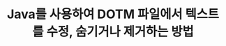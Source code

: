 ---
############################# Static ############################
layout: "auto-gen-gist"
draft: false
path: "ko/redaction/java/text/dotm/"
otherformats: PDF DOC DOT DOCX DOCM DOTX RTF XLSX XLSM XLTX XLTM XLS XLT CSV PPT PPTX  PPS POT PPSX PPTM PPSM POTM 

############################# Head ############################
head_title: "Java 의 정확한 구문/정규 표현식을 통해 DOTM 텍스트 수정"
head_description: "GroupDocs.Redactions Java API를 사용하면 개발자가 Java의 정확한 구문 또는 정규식을 통해 PDF DOC DOCX RTF XLSX CSV PPT PPTX 및 이미지의 텍스트를 수정할 수 있습니다."

############################# Header ############################
title: "Java를 사용하여 DOTM 파일에서 텍스트를 수정, 숨기거나 제거하는 방법"
description: "GroupDocs.Redactions Java API를 사용하면 워드 프로세싱 문서, 워크시트, 프레젠테이션, PDF 및 이미지에서 민감한 텍스트를 수정, 숨기거나 제거할 수 있습니다."

######################### Download Button #######################
button:
    enable: true

############################# About ############################
about:
    enable: true
    title: "텍스트 교정이란 무엇입니까?"
    content: |
        텍스트 교정은 디지털 문서에서 기밀 또는 원치 않는 텍스트 또는 정보를 제거하는 동시에 문서 또는 이를 포함하는 단락의 나머지 부분은 그대로 두는 프로세스입니다. 수정은 사용자와 조직이 민감한 정보를 숨기거나 영구적으로 제거하여 보호하는 데 도움이 됩니다. GroupDocs.Redaction Java API 사용자는 이제 워드 프로세싱 문서, 워크시트, 프레젠테이션, PDF 및 래스터 이미지 파일에서 민감한 텍스트를 수정, 숨기거나 제거할 수 있습니다. API는 문서의 개인 정보를 수정할 수 있는 다양한 옵션과 방법을 제공합니다. 정확히 일치 또는 정규식을 사용하여 검색 및 수정, 텍스트(예외 코드) 또는 그래픽(색 사각형) 수정 사용 등을 지원합니다. API를 다운로드하고 기본 및 고급 기능을 탐색하여 문서 수정 프로세스를 자동화해 보십시오. 

############################# content ############################
steps:
    enable: true
    block:
    - title_left: "자바에서 DOTM 정확한 구문 수정"
      content_left: |
        GroupDocs.Redaction을 사용하면 문서에서 민감하거나 사적인 성격의 데이터를 쉽게 수정할 수 있습니다. 가장 인기 있는 교정 사례는 문서에서 텍스트를 제거하는 것입니다.

        다음 코드는 정확한 구문을 통해 문서의 특정 부분에 텍스트 수정을 적용하는 데 사용할 수 있습니다. 이를 통해 사용자는 개인의 정확한 문구 "Michal Clark"을 개인(또는 면제 코드)으로 바꿀 수 있습니다.

      title_right: "DOTM에서 민감한 정보 삭제"
      content_right: |
        * [Redactor](https://apireference.groupdocs.com/redaction/java/com.groupdocs.redaction/Redactor) 클래스의 인스턴스 생성 및 DOTM 파일 업로드
        * ExactPhraseRedaction 클래스의 새 인스턴스로 Redactor.apply 메소드 호출
        * [ExactPhraseRedaction](https://apireference.groupdocs.com/redaction/java/com.groupdocs.redaction.redactions/ExactPhraseRedaction) 객체로 redactor.save 메소드 호출
        * redactor.save 메소드를 호출하여 변경 사항 저장

      gisthash: "3202859fc19b5dfd14e8f073b70a18f8"
      gistfile: "redact_exact_phrase.java"
      
    - title_left: "DOTM에서 대소문자를 구분하는 텍스트 수정"
      content_left: |
        다음 예제를 통해 사용자는 정확한 단계의 대소문자 구분 교정을 수행하여 문서 내의 특정 텍스트 척을 제거하거나 숨길 수 있습니다. 기본적으로 정확한 단계 검색은 대소문자를 구분하지 않습니다.
        
      title_right: "Java를 통해 대소문자 구분 교정 수행"
      content_right: |
        * [Redactor](https://apireference.groupdocs.com/redaction/java/com.groupdocs.redaction/Redactor) 클래스의 인스턴스 생성 및 DOTM 파일 업로드
        * ExactPhraseRedaction 클래스의 새 인스턴스로 Redactor.apply 메소드 호출
        * [ExactPhraseRedaction](https://apireference.groupdocs.com/redaction/java/com.groupdocs.redaction.redactions/ExactPhraseRedaction) 객체로 redactor.save 메소드 호출
        * redactor.save 메소드를 호출하여 변경 사항 저장
        
      gisthash: "a43e3ce358f93df92373b5441bc579fb"
      gistfile: "case_sensitive_redaction.java"

    - title_left: "색상 상자를 통해 DOTM 의 텍스트 수정"
      content_left: |
       수정된 텍스트를 제거하거나 거기에 문자열을 배치하는 대신 수정된 텍스트 위에 색상 상자를 배치할 수도 있습니다. 이 경우 일치하는 텍스트가 제거되고 색상이 지정된 사각형이 수정된 텍스트 위에 배치됩니다.
        
      title_right: "색상 상자를 사용하여 Java에서 텍스트 제거"
      content_right: |
        * [Redactor](https://apireference.groupdocs.com/redaction/java/com.groupdocs.redaction/Redactor) 클래스의 인스턴스 생성 및 DOTM 파일 업로드
        * ExactPhraseRedaction 클래스의 새 인스턴스로 Redactor.apply 메소드 호출
        * [ExactPhraseRedaction](https://apireference.groupdocs.com/redaction/java/com.groupdocs.redaction.redactions/ExactPhraseRedaction) 객체로 redactor.save 메소드 호출
        * redactor.save 메소드를 호출하여 변경 사항 저장
        
      gisthash: "6d83e791388b6834a372dc90f4b455f6"
      gistfile: "redact_text_using_color_box.java"

    - title_left: "시스템 요구 사항"
      content_left: |
       Java API용 GroupDocs.Redaction은 모든 주요 플랫폼 및 운영 체제에서 지원됩니다. 전체 시스템 요구 사항 가이드를 보려면 [시스템 요구 사항](https://docs.groupdocs.com/redaction/java/system-requirements)을 방문하십시오. 아래 코드를 실행하기 전에 다음 전제 조건이 시스템에 설치되어 있는지 확인하십시오. :
        * 운영 체제: 마이크로소프트 윈도우, 리눅스, 맥OS
        * 개발환경: NetBeans, Intellij IDEA, Eclipse 등
        * 자바 런타임 환경: J2SE 6.0 이상
        * [Maven](https://repository.groupdocs.com/webapp/#/artifacts/browse/tree/General/repo/com/groupdocs/groupdocs-redaction)에서 Java용 GroupDocs.Redaction 최신 버전을 다운로드합니다.
        
      title_right: "GroupDocs.Redaction을 사용하는 이유"
      content_right: |
        * 사용자가 사용자 정의 문서 형식 및 수정 유형을 추가할 수 있도록 허용
        * 민감한 정보를 제거하기 위해 추가 소프트웨어가 필요하지 않습니다.
        * 페이지 범위 렌더링 문서를 PDF로 설정하는 기능
        * 다양한 유형의 메타데이터를 수정하는 쉬운 방법: 저자 이름, 버전, 제목, 주제, 설명 등
        * 문서 정보 추출 - 파일 형식, 페이지 수 등

demos:
    enable: true


more_formats:
    enable: true


back_to_top:
    enable: true
---